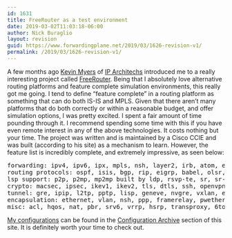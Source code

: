 ```yaml
---
id: 1631
title: FreeRouter as a test environment
date: 2019-03-02T11:03:18-06:00
author: Nick Buraglio
layout: revision
guid: https://www.forwardingplane.net/2019/03/1626-revision-v1/
permalink: /2019/03/1626-revision-v1/
---
```

A few months ago [Kevin Myers](https://www.stubarea51.net/about-me/) of [IP Architechs](https://www.iparchitechs.com/) introduced me to a really interesting project called [FreeRouter](http://freerouter.nop.hu/). Being that I absolutely love alternative routing platforms and feature complete simulation environments, this really got me going. I tend to define &#8220;feature complete&#8221; in a routing platform as something that can do both IS-IS and MPLS. Given that there aren&#8217;t many platforms that do both correctly or within a reasonable budget, and offer simulation options, I was pretty excited. I spent a fair amount of time pounding through it. I recommend spending some time with this if you have even remote interest in any of the above technologies. It costs nothing but your time. The project was written and is maintained by a Cisco CCIE and was built (according to his site) as a mechanism to learn. However, the feature list is incredibly complete, and extremely impressive, as seen below:

<pre class="wp-block-preformatted">forwarding: ipv4, ipv6, ipx, mpls, nsh, layer2, irb, atom, eompls, vpls, evpn<br />routing protocols: ospf, isis, bgp, rip, eigrp, babel, olsr, pim, msdp<br />lsp support: p2p, p2mp, mp2mp built by ldp, rsvp-te, sr, sr-te, bier<br />crypto: macsec, ipsec, ikev1, ikev2, tls, dtls, ssh, openvpn<br />tunnel: gre, ipip, l2tp, pptp, lisp, geneve, nvgre, vxlan, etherip<br />encapsulation: ethernet, vlan, nsh, ppp, framerelay, pwether, virtppp, hairpin<br />misc: acl, hqos, nat, pbr, srv6, vrrp, hsrp, transproxy, 6to4, rpl, tunnel, vpdn </pre>

[My configurations](https://www.forwardingplane.net/configuration-archive/freertr-basic-configurations/) can be found in the [Configuration Archive](https://www.forwardingplane.net/configuration-archive/) section of this site. It is definitely worth your time to check out.